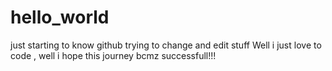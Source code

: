 # hello_world
just starting to know github
trying to change and edit stuff
Well i just love to code , well i hope this journey bcmz successfull!!!
